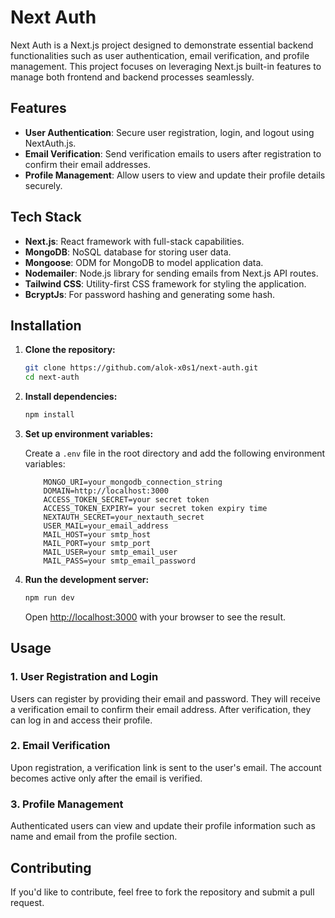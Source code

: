 # Next Auth

Next Auth is a Next.js project designed to demonstrate essential backend functionalities such as user authentication, email verification, and profile management. This project focuses on leveraging Next.js built-in features to manage both frontend and backend processes seamlessly.

## Features

-   **User Authentication**: Secure user registration, login, and logout using NextAuth.js.
-   **Email Verification**: Send verification emails to users after registration to confirm their email addresses.
-   **Profile Management**: Allow users to view and update their profile details securely.

## Tech Stack

-   **Next.js**: React framework with full-stack capabilities.
-   **MongoDB**: NoSQL database for storing user data.
-   **Mongoose**: ODM for MongoDB to model application data.
-   **Nodemailer**: Node.js library for sending emails from Next.js API routes.
-   **Tailwind CSS**: Utility-first CSS framework for styling the application.
-   **BcryptJs**: For password hashing and generating some hash.

## Installation

1.  **Clone the repository:**

    ```bash
    git clone https://github.com/alok-x0s1/next-auth.git
    cd next-auth
    ```

2.  **Install dependencies:**

    ```bash
    npm install
    ```

3.  **Set up environment variables:**

    Create a `.env` file in the root directory and add the following environment variables:

    ```plaintext
        MONGO_URI=your_mongodb_connection_string
        DOMAIN=http://localhost:3000
        ACCESS_TOKEN_SECRET=your secret token
        ACCESS_TOKEN_EXPIRY= your secret token expiry time
        NEXTAUTH_SECRET=your_nextauth_secret
        USER_MAIL=your_email_address
        MAIL_HOST=your smtp_host
        MAIL_PORT=your smtp_port
        MAIL_USER=your smtp_email_user
        MAIL_PASS=your smtp_email_password
    ```    

4.  **Run the development server:**

    ```bash
    npm run dev
    ```

    Open [http://localhost:3000](http://localhost:3000) with your browser to see the result.

## Usage

### 1. User Registration and Login

Users can register by providing their email and password. They will receive a verification email to confirm their email address. After verification, they can log in and access their profile.

### 2. Email Verification

Upon registration, a verification link is sent to the user's email. The account becomes active only after the email is verified.

### 3. Profile Management

Authenticated users can view and update their profile information such as name and email from the profile section.

## Contributing

If you'd like to contribute, feel free to fork the repository and submit a pull request.
